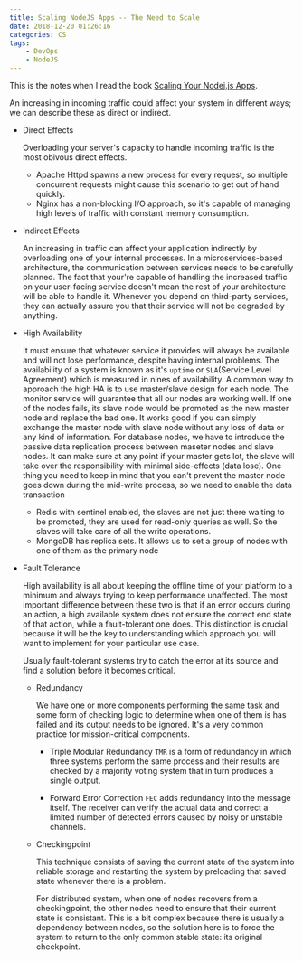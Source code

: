```yaml
---
title: Scaling NodeJS Apps -- The Need to Scale
date: 2018-12-20 01:26:16
categories: CS
tags:
	- DevOps
	- NodeJS
---
```


This is the notes when I read the book [Scaling Your Nodej.js Apps](https://www.apress.com/de/book/9781484239902).

An increasing in incoming traffic could affect your system in different ways; we can describe these as direct or indirect.

* Direct Effects

	Overloading your server's capacity to handle incoming traffic is the most obivous direct effects.
	* Apache Httpd spawns a new process for every request, so multiple concurrent requests might cause this scenario to get out of hand quickly.
	* Nginx has a non-blocking I/O approach, so it's capable of managing high levels of traffic with constant memory consumption.
	
* Indirect Effects

	An increasing in traffic can affect your application indirectly by overloading one of your internal processes. In a microservices-based architecture, the communication between services needs to be carefully planned. The fact that your're capable of handling the increased traffic on your user-facing service doesn't mean the rest of your architecture will be able to handle it. Whenever you depend on third-party services, they can actually assure you that their service will not be degraded by anything.
	
* High Availability

	It must ensure that whatever service it provides will always be available and will not lose performance, despite having internal problems. The availability of a system is known as it's `uptime` or `SLA`(Service Level Agreement) which is measured in nines of availability.
	A common way to approach the high HA is to use master/slave design for each node. The monitor service will guarantee that all our nodes are working well. If one of the nodes fails, its slave node would be promoted as the new master node and replace the bad one. It works good if you can simply exchange the master node with slave node without any loss of data or any kind of information. For database nodes, we have to introduce the passive data replication process between maseter nodes and slave nodes. It can make sure at any point if your master gets lot, the slave will take over the responsibility with minimal side-effects (data lose). One thing you need to keep in mind that you can't prevent the master node goes down during the mid-write process, so we need to enable the data transaction
	
	* Redis with sentinel enabled, the slaves are not just there waiting to be promoted, they are used for read-only queries as well. So the slaves will take care of all the write operations.
	* MongoDB has replica sets. It allows us to set a group of nodes with one of them as the primary node 	


* Fault Tolerance
	
	High availability is all about keeping the offline time of your platform to a minimum and always trying to keep performance unaffected. The most important difference between these two is that if an error occurs during an action, a high available system does not ensure the correct end state of that action, while a fault-tolerant one does. This distinction is crucial because it will be the key to understanding which approach you will want to implement for your particular use case.
	
	Usually fault-tolerant systems try to catch the error at its source and find a solution before it becomes critical. 
	
	* Redundancy

		We have one or more components performing the same task and some form of checking logic to determine when one of them is has failed and its output needs to be ignored. It's a very common practice for mission-critical components.
		
		* Triple Modular Redundancy
			`TMR` is a form of redundancy in which three systems perform the same process and their results are checked by a majority voting system that in turn produces a single output.
		
		* Forward Error Correction
			`FEC` adds redundancy into the message itself. The receiver can verify the actual data and correct a limited number of detected errors caused by noisy or unstable channels. 

	* Checkingpoint
		
		This technique consists of saving the current state of the system into reliable storage and restarting the system by preloading that saved state whenever there is a problem.
		
		For distributed system, when one of nodes recovers from a checkingpoint, the other nodes need to ensure that their current state is consistant. This is a bit complex because there is usually a dependency between nodes, so the solution here is to force the system to return to the only common stable state: its original checkpoint.

	
